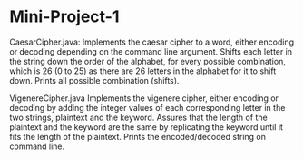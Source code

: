 # Mini-Project-1
CaesarCipher.java:
Implements the caesar cipher to a word, either encoding or decoding depending on the command line argument. Shifts each letter in the string down the order of the alphabet, for every possible combination, which is 26 (0 to 25) as there are 26 letters in the alphabet for it to shift down. Prints all possible combination (shifts).

VigenereCipher.java
Implements the vigenere cipher, either encoding or decoding by adding the integer values of each corresponding letter in the two strings, plaintext and the keyword. Assures that the length of the plaintext and the keyword are the same by replicating the keyword until it fits the length of the plaintext. Prints the encoded/decoded string on command line.

